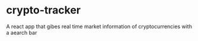 # crypto-tracker
A react app that gibes real time market information of cryptocurrencies with a aearch bar

